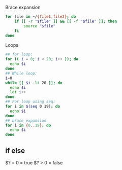 Brace expansion
``` bash
for file in ~/{file1,file2}; do
	if [[ -r "$file" ]] && [[ -f "$file" ]]; then
		source "$file"
	fi
done
```

Loops
``` bash
## for loop:
for (( i = 0; i < 20; i++ )); do
  echo $i
done
## While loop:
i=0
while [[ $i -lt 20 ]]; do
  echo $i
  let i++
done
## For loop using seq:
for i in $(seq 0 19); do
  echo $i
done
## brace expansion
for i in {0..19}; do
  echo $i
done
```

## if else
$? = 0 = true
$? > 0 = false
